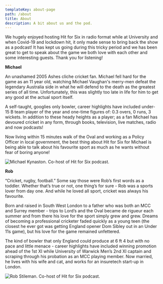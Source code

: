 ```yaml
---
templateKey: about-page
path: /about
title: About
description: A bit about us and the pod.
---
```

We hugely enjoyed hosting Hit for Six in radio format while at University and when Covid-19 and lockdown hit, it only made sense to bring back the show as a podcast! It has kept us going during this tricky period and we has been great to get to speak about the game we both love with each other and some interesting guests. Thank you for listening!



**Michael**

An unashamed 2005 Ashes cliche cricket fan. Michael fell hard for the game as an 11 year old, watching Michael Vaughan's merry-men defeat the legendary Australia side in what he will defend to the death as the greatest series of all time. Unfortunately, this was slightly too late in life for him to get any good at the actual sport itself.

A self-taught, googlies only bowler, career highlights have included under-15 B team player of the year and one-time figures of: 0.3 overs, 0 runs, 3 wickets. In addition to these heady heights as a player; as a fan Michael has devoured cricket in any form, through books, television, live matches, radio and now podcasts!

Now living within 15 minutes walk of the Oval and working as a Policy Officer in local government, the best thing about Hit for Six for Michael is being able to talk about his favourite sport as much as he wants without fear of boring anyone!

![](/img/michael-photo.jpeg "Michael Kynaston. Co-host of Hit for Six podcast.")



**Rob**

“Cricket, rugby, football.” Some say those were Rob’s first words as a toddler. Whether that’s true or not, one thing’s for sure - Rob was a sports lover from day one. And while he loved all sport, cricket was always his favourite. 

 Born and raised in South West London to a father who was both an MCC and Surrey member - trips to Lord’s and the Oval became de rigueur each summer and from there his love for the sport simply grew and grew. Dreams of becoming a professional cricketer faded quickly as a young teen (the closest he ever got was getting England opener Dom Sibley out in an Under 11s game), but his love for the game remained unfettered.

   The kind of bowler that only England could produce at 6 ft 4 but with no pace and little menace - career highlights have included winning promotion ahead of the 1st XI while University of Warwick Men’s 2nd XI captain and scraping through his probation as an MCC playing member.   Now married, he lives with his wife and cat, and works for an insuretech start-up in London.

![](/img/rob-photo.jpg "Rob Stileman. Co-host of Hit for Six podcast.")